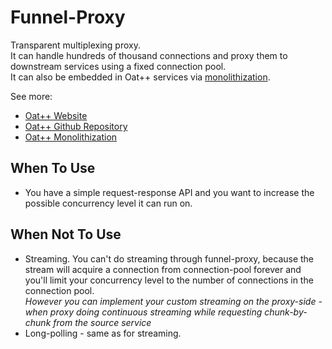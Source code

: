 # Funnel-Proxy

Transparent multiplexing proxy.  
It can handle hundreds of thousand connections and proxy them to downstream services using a fixed connection pool.  
It can also be embedded in Oat++ services via [monolithization](https://oatpp.io/docs/monolithization/).

See more:

- [Oat++ Website](https://oatpp.io/)
- [Oat++ Github Repository](https://github.com/oatpp/oatpp)
- [Oat++ Monolithization](https://oatpp.io/docs/monolithization/)

## When To Use

- You have a simple request-response API and you want to increase the possible concurrency level it can run on.

## When Not To Use

- Streaming. You can't do streaming through funnel-proxy, because the stream will acquire a connection from connection-pool
forever and you'll limit your concurrency level to the number of connections in the connection pool.  
*However you can implement your custom streaming on the proxy-side - when proxy doing continuous streaming while requesting chunk-by-chunk from the source service*
- Long-polling - same as for streaming.
